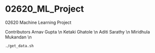 # 02620_ML_Project
02620 Machine Learning Project

Contributors
Arnav Gupta \n
Ketaki Ghatole \n
Aditi Sarathy \n
Miridhula Mukandan \n

```bash
./get_data.sh
```
